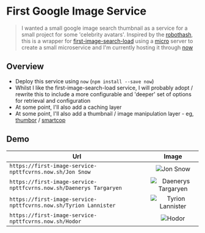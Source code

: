 # First Google Image Service

> I wanted a small google image search thumbnail as a service for a small project for some 'celebrity avatars'. Inspired by the [robothash](https://robothash.org), this is a wrapper for [first-image-search-load](https://github.com/shershen08/first-image-search-load) using a [micro](https://github.com/zeit/micro) server to create a small microservice and I'm currently hosting it through [now](https://zeit.co/now)

## Overview
- Deploy this service using `now` (`npm install --save now`)
- Whilst I like the first-image-search-load service, I will probably adopt / rewrite this to include a more configurable and 'deeper' set of options for retrieval and configuration
- At some point, I'll also add a caching layer
- At some point, I'll also add a thumbnail / image manipulation layer - eg, [thumbor](http://thumbor.org/) / [smartcop](https://github.com/jwagner/smartcrop.js/)

## Demo

| Url        | Image           |
| ------------- |:-------------:|
| `https://first-image-service-npttfcvrns.now.sh/Jon Snow` | ![Jon Snow](https://first-image-service-npttfcvrns.now.sh/Jon%20Snow) |
| `https://first-image-service-npttfcvrns.now.sh/Daenerys Targaryen` | ![Daenerys Targaryen](https://first-image-service-npttfcvrns.now.sh/Daenerys%20Targaryen) |
| `https://first-image-service-npttfcvrns.now.sh/Tyrion Lannister` | ![Tyrion Lannister](https://first-image-service-npttfcvrns.now.sh/Tyrion%20Lannister) |
| `https://first-image-service-npttfcvrns.now.sh/Hodor` | ![Hodor](https://first-image-service-npttfcvrns.now.sh/Hodor) |